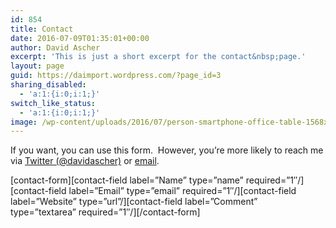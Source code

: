 ```yaml
---
id: 854
title: Contact
date: 2016-07-09T01:35:01+00:00
author: David Ascher
excerpt: 'This is just a short excerpt for the contact&nbsp;page.'
layout: page
guid: https://daimport.wordpress.com/?page_id=3
sharing_disabled:
  - 'a:1:{i:0;i:1;}'
switch_like_status:
  - 'a:1:{i:0;i:1;}'
image: /wp-content/uploads/2016/07/person-smartphone-office-table-1568x1045.jpeg
---
```

If you want, you can use this form.  However, you&#8217;re more likely to reach me via [Twitter (@davidascher)](https://twitter.com/davidascher) or [email](mailto:david.ascher@gmail.com).

\[contact-form\]\[contact-field label=&#8221;Name&#8221; type=&#8221;name&#8221; required=&#8221;1&#8243;/\]\[contact-field label=&#8221;Email&#8221; type=&#8221;email&#8221; required=&#8221;1&#8243;/\]\[contact-field label=&#8221;Website&#8221; type=&#8221;url&#8221;/\]\[contact-field label=&#8221;Comment&#8221; type=&#8221;textarea&#8221; required=&#8221;1&#8243;/\]\[/contact-form\]